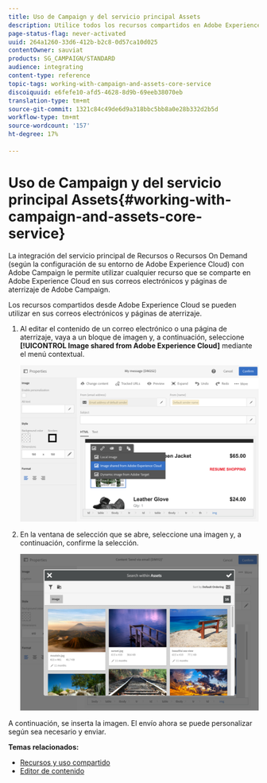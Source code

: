 ```yaml
---
title: Uso de Campaign y del servicio principal Assets
description: Utilice todos los recursos compartidos en Adobe Experience Cloud en sus mensajes y páginas de aterrizaje de Adobe Campaign gracias a la integración del servicio principal de Assets.
page-status-flag: never-activated
uuid: 264a1260-33d6-412b-b2c8-0d57ca10d025
contentOwner: sauviat
products: SG_CAMPAIGN/STANDARD
audience: integrating
content-type: reference
topic-tags: working-with-campaign-and-assets-core-service
discoiquuid: e6fefe10-afd5-4628-8d9b-69eeb38070eb
translation-type: tm+mt
source-git-commit: 1321c84c49de6d9a318bbc5bb8a0e28b332d2b5d
workflow-type: tm+mt
source-wordcount: '157'
ht-degree: 17%

---
```



# Uso de Campaign y del servicio principal Assets{#working-with-campaign-and-assets-core-service}

La integración del servicio principal de Recursos o Recursos On Demand (según la configuración de su entorno de Adobe Experience Cloud) con Adobe Campaign le permite utilizar cualquier recurso que se comparte en Adobe Experience Cloud en sus correos electrónicos y páginas de aterrizaje de Adobe Campaign.

Los recursos compartidos desde Adobe Experience Cloud se pueden utilizar en sus correos electrónicos y páginas de aterrizaje.

1. Al editar el contenido de un correo electrónico o una página de aterrizaje, vaya a un bloque de imagen y, a continuación, seleccione **[!UICONTROL Image shared from Adobe Experience Cloud]** mediante el menú contextual.

   ![](assets/dam_insert_image_dce.png)

1. En la ventana de selección que se abre, seleccione una imagen y, a continuación, confirme la selección.

   ![](assets/dam_shared_image_selection.png)

A continuación, se inserta la imagen. El envío ahora se puede personalizar según sea necesario y enviar.

**Temas relacionados:**

* [Recursos y uso compartido](https://docs.adobe.com/content/help/en/core-services/interface/assets/experience-cloud-assets.html)
* [Editor de contenido](../../designing/using/personalization.md#example-email-personalization)

